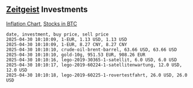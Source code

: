 ## [Zeitgeist](index.html) Investments

[Inflation Chart](https://inflationchart.com),
[Stocks in BTC](https://stonksinbtc.xyz/)

```
date, investment, buy price, sell price
2025-04-30 10:10:09, 1-EUR, 1.13 USD, 1.13 USD
2025-04-30 10:10:09, 1-EUR, 8.27 CNY, 8.27 CNY
2025-04-30 10:10:10, crude-oil-brent-barrel, 63.66 USD, 63.66 USD
2025-04-30 10:10:10, gold-10g, 951.53 EUR, 908.26 EUR
2025-04-30 10:10:16, lego-2019-30365-1-satellit, 6.0 USD, 6.0 USD
2025-04-30 10:10:17, lego-2019-60224-1-satellitenwartung, 12.0 USD, 12.0 USD
2025-04-30 10:10:18, lego-2019-60225-1-rovertestfahrt, 26.0 USD, 26.0 USD
```
